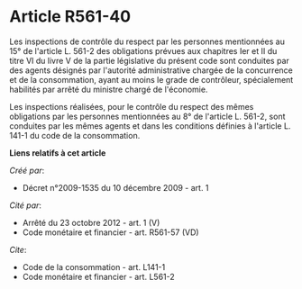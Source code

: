 # Article R561-40

Les inspections de contrôle du respect par les personnes mentionnées au 15° de l'article L. 561-2 des obligations prévues aux
chapitres Ier et II du titre VI du livre V de la partie législative du présent code sont conduites par des agents désignés
par l'autorité administrative chargée de la concurrence et de la consommation, ayant au moins le grade de contrôleur,
spécialement habilités par arrêté du ministre chargé de l'économie. 

Les inspections réalisées, pour le contrôle du respect des mêmes obligations par les personnes mentionnées au 8° de l'article
L. 561-2, sont conduites par les mêmes agents et dans les conditions définies à l'article L. 141-1 du code de la
consommation.

**Liens relatifs à cet article**

_Créé par_:

  - Décret n°2009-1535 du 10 décembre 2009 - art. 1

_Cité par_:

  - Arrêté du 23 octobre 2012 - art. 1 (V)
  - Code monétaire et financier - art. R561-57 (VD)

_Cite_:

  - Code de la consommation - art. L141-1
  - Code monétaire et financier - art. L561-2

